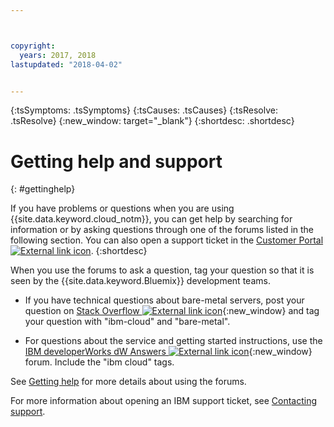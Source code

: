 ```yaml
---



copyright:
  years: 2017, 2018
lastupdated: "2018-04-02"


---
```


<!-- Common attributes used in the template are defined as follows: -->
{:tsSymptoms: .tsSymptoms}
{:tsCauses: .tsCauses}
{:tsResolve: .tsResolve}
{:new_window: target="_blank"}
{:shortdesc: .shortdesc}

<!-- # {{site.data.keyword.blockstorageshort}} troubleshooting
{: #ts} -->
<!-- Provide an appropriate ID above -->

<!-- IN PROGRESS - AUDIENCE BLUE, STAGING ONLY -->


<!-- This is the template for troubleshooting topics.  -->

<!-- The short description section should include the service long name and "Bluemix" for search optimization. Example short description: -->

<!-- Add a heading and content for how to get help and support. Use this template for beta and GA services:  -->
# Getting help and support
{: #gettinghelp}

If you have problems or questions when you are using {{site.data.keyword.cloud_notm}}, you can get help by searching for information or by asking questions through one of the forums listed in the following section. You can also open a support ticket in the [Customer Portal ![External link icon](../../icons/launch-glyph.svg "External link icon")](https://control.softlayer.com/).
{:shortdesc}

When you use the forums to ask a question, tag your question so that it is seen by the {{site.data.keyword.Bluemix}} development teams.
<!--Insert the appropriate Stack Overflow tag for your service for <block-storage> in URL and text below:  -->
* If you have technical questions about bare-metal servers, post your question on [Stack Overflow ![External link icon](../icons/launch-glyph.svg "External link icon")](http://stackoverflow.com/search?q=bare-metal+ibm-cloud){:new_window} and tag your question with "ibm-cloud" and "bare-metal".
<!--Insert the appropriate dW Answers tag for your service for <service_keyword> in URL below:  -->
* For questions about the service and getting started instructions, use the [IBM developerWorks dW Answers ![External link icon](../icons/launch-glyph.svg "External link icon")](https://developer.ibm.com/answers/topics/ibm-cloud/?smartspace=bluemix){:new_window} forum. Include the "ibm cloud" tags.

See [Getting help](https://new-console.eu-gb.bluemix.net/docs/support/index.html#getting-help) for more details about using the forums.

For more information about opening an IBM support ticket, see [Contacting support](/docs/get-support/howtogetsupport.html).
